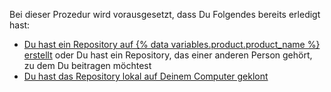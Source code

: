 Bei dieser Prozedur wird vorausgesetzt, dass Du Folgendes bereits erledigt hast:

  - [Du hast ein Repository auf {% data variables.product.product_name %} erstellt](/articles/creating-a-new-repository) oder Du hast ein Repository, das einer anderen Person gehört, zu dem Du beitragen möchtest
  - [Du hast das Repository lokal auf Deinem Computer geklont](/articles/cloning-a-repository)
